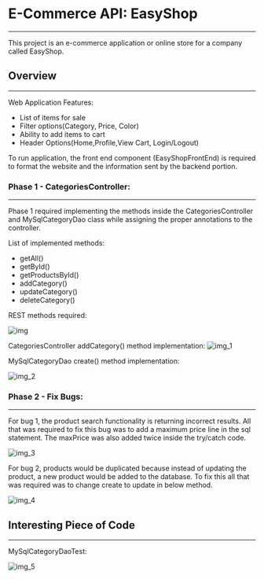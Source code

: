 # E-Commerce API: EasyShop
___
This project is an e-commerce application or online store for a company called
EasyShop. 
## Overview
___
Web Application Features:
* List of items for sale
* Filter options(Category, Price, Color)
* Ability to add items to cart
* Header Options(Home,Profile,View Cart, Login/Logout)

To run application, the front end component (EasyShopFrontEnd) is required to format the website 
and the information sent by the backend portion.


### Phase 1 -  CategoriesController:
___
Phase 1 required implementing the methods inside the CategoriesController 
and MySqlCategoryDao class while assigning the proper annotations to the controller. 

List of implemented methods:
* getAll()
* getById()
* getProductsById()
* addCategory()
* updateCategory()
* deleteCategory()

REST methods required:

![img](https://github.com/CristiSavca/EasyShop/assets/58373811/c5c4c009-4dc4-4c06-82b8-21dbe7ef26df)

CategoriesController addCategory() method implementation:
![img_1](https://github.com/CristiSavca/EasyShop/assets/58373811/4a11608b-87b3-425b-b152-2f5216efa44c)

MySqlCategoryDao create() method implementation:

![img_2](https://github.com/CristiSavca/EasyShop/assets/58373811/ec3f1eff-a2ce-49b2-93b7-17248cb1a5aa)

### Phase 2 -  Fix Bugs:
___

For bug 1, the product search functionality is returning incorrect results.
All that was required to fix this bug was to add a maximum price line in 
the sql statement. The maxPrice was also added twice inside the try/catch code.

![img_3](https://github.com/CristiSavca/EasyShop/assets/58373811/ce4c9a02-96da-4b42-ad9e-9d4170b19aaf)

For bug 2, products would be duplicated because instead of updating the product,
a new product would be added to the database. To fix this all that was required was to
change create to update in below method.

![img_4](https://github.com/CristiSavca/EasyShop/assets/58373811/e6bf18b4-4a2c-4d19-ba25-bedc4526d258)

## Interesting Piece of Code
___

MySqlCategoryDaoTest:

![img_5](https://github.com/CristiSavca/EasyShop/assets/58373811/c0395841-c05a-4f05-a1a3-2dd0f5c82209)

